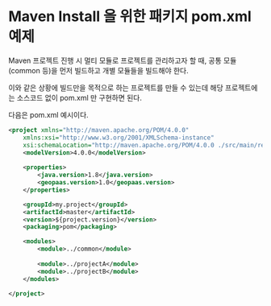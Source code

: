 # Maven Install 을 위한 패키지 pom.xml 예제

Maven 프로젝트 진행 시 멀티 모듈로 프로젝트를 관리하고자 할 때, 공통 모듈(common 등)을 먼저 빌드하고 개별 모듈들을 빌드해야 한다.

이와 같은 상황에 빌드만을 목적으로 하는 프로젝트를 만들 수 있는데 해당 프로젝트에는 소스코드 없이 pom.xml 만 구현하면 된다.

다음은 pom.xml 예시이다.

```xml
<project xmlns="http://maven.apache.org/POM/4.0.0"
	xmlns:xsi="http://www.w3.org/2001/XMLSchema-instance"
	xsi:schemaLocation="http://maven.apache.org/POM/4.0.0 ./src/main/resources/xsd/maven-4.0.0.xsd">
	<modelVersion>4.0.0</modelVersion>
		
	<properties>
		<java.version>1.8</java.version>
		<geopaas.version>1.0</geopaas.version>
	</properties>

	<groupId>my.project</groupId>
	<artifactId>master</artifactId>
	<version>${project.version}</version>
	<packaging>pom</packaging>

	<modules>
		<module>../common</module>
		
		<module>../projectA</module>
		<module>../projectB</module>
	</modules>
	
</project>
```